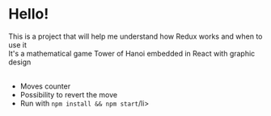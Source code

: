 ﻿<h1>Hello!</h1>
This is a project that will help me understand how Redux works and when to use it<br />
It's a mathematical game Tower of Hanoi embedded in React with graphic design<br />
<br />
<ul>
  <li>Moves counter</li>
  <li>Possibility to revert the move</li>
  <li>Run with <code>npm install && npm start</code>/li>
</ul>

